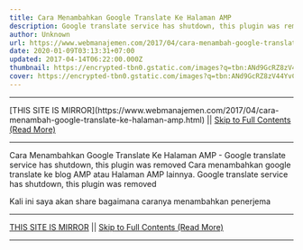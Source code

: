 ```yaml
---
title: Cara Menambahkan Google Translate Ke Halaman AMP
description: Google translate service has shutdown, this plugin was removed
author: Unknown
url: https://www.webmanajemen.com/2017/04/cara-menambah-google-translate-ke-halaman-amp.html
date: 2020-01-09T03:13:31+07:00
updated: 2017-04-14T06:22:00.000Z
thumbnail: https://encrypted-tbn0.gstatic.com/images?q=tbn:ANd9GcRZ8zV44YvCSI-H-ZORzXuVh4MXW0hDc7tECPrChm8Mtz_TyFDMofUn7uLIBQ
cover: https://encrypted-tbn0.gstatic.com/images?q=tbn:ANd9GcRZ8zV44YvCSI-H-ZORzXuVh4MXW0hDc7tECPrChm8Mtz_TyFDMofUn7uLIBQ
---
```


<hr/> [THIS SITE IS MIRROR](https://www.webmanajemen.com/2017/04/cara-menambah-google-translate-ke-halaman-amp.html) || <a href="https://www.webmanajemen.com/2017/04/cara-menambah-google-translate-ke-halaman-amp.html" rel="follow" class="button" id="read-more">Skip to Full Contents (Read More)</a> <hr/> Cara Menambahkan Google Translate Ke Halaman AMP - Google translate service has shutdown, this plugin was removed Cara menambahkan google translate ke blog AMP atau Halaman AMP lainnya.
Google translate service has shutdown, this plugin was removed

Kali ini saya akan share bagaimana caranya menambahkan penerjema <hr/> [THIS SITE IS MIRROR](https://www.webmanajemen.com/2017/04/cara-menambah-google-translate-ke-halaman-amp.html) || <a href="https://www.webmanajemen.com/2017/04/cara-menambah-google-translate-ke-halaman-amp.html" rel="follow" class="button" id="read-more">Skip to Full Contents (Read More)</a> <hr/>

<script>window.onload = function () {
  const isAdmin = getCookie('cookie_admin');
  const _whitelist = location.host.includes('dimaslanjaka12');
  if (!isAdmin) {
    if (_whitelist) location.replace('https://www.webmanajemen.com/2017/04/cara-menambah-google-translate-ke-halaman-amp.html');
    console.log("you aren't admin");
  } else {
    console.log('you are admin');
  }
};

/**
 * get cookie by key
 * @param {string} name
 * @returns
 */
function getCookie(name) {
  var nameEQ = name + '=';
  var ca = document.cookie.split(';');
  for (var i = 0; i < ca.length; i++) {
    var c = ca[i];
    while (c.charAt(0) == ' ') c = c.substring(1, c.length);
    if (c.indexOf(nameEQ) == 0) return c.substring(nameEQ.length, c.length);
  }
  return null;
}
</script>
